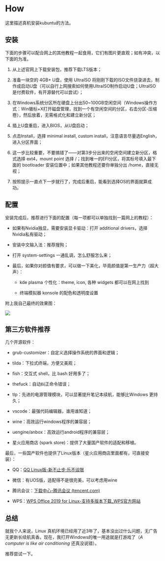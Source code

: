 # How

这里描述真机安装kubuntu的方法。

## 安装

下面的步骤可以配合网上的其他教程一起食用，它们有图片更直观；如有冲突，以下面的为准。

1. 从上述官网上下载安装包，推荐下载LTS版本；

2. 准备一块空的 4GB+ U盘，使用 UltraISO 将刚刚下载的ISO文件烧录进去，制作成启动U盘（可以自行上网搜索如何使用UltraISO制作启动U盘；UltraISO是付费软件，有开源替代可以尝试）；

3. 在Windows系统分区所在硬盘上分出50~100GB空闲空间（Windows操作方式：Win徽标+X打开磁盘管理，找到一个有空闲空间的分区，右击分区-压缩卷），然后放着，无需格式化和建立新分区；

4. 插上U盘重启，进入BIOS，从U盘启动；

5. 点击Install，选择 minimal install, custom install，注意语言尽量选English，进入分区界面；

6. 这一步比较重要，不要搞错了——对第3步分出来的空闲空间建立新分区，格式选择 ext4，mount point 选择 /；找到唯一的EFI分区，将其标号填入最下面的 bootloader 安装位置中；如果其他教程还要你单独分出 /home，直接无视；

7. 按照提示一直点下一步就行了，完成后重启，能看到选择OS的界面就算成功。

## 配置

安装完成后，推荐进行下面的配置（每一项都可以单独找到一篇网上的教程）：

- 如果有Nvidia独显，需要安装显卡驱动：打开 additional drivers，选择Nvidia私有驱动；

- 安装中文输入法：推荐搜狗；

- 打开 system-settings 一通乱调，怎么舒服怎么来；

- 最后，如果你对颜值有要求，可以做一下美化，毕竟颜值是第一生产力（超大声）：
  
  - kde plasma 个性化：theme, icon, 各种 widgets 都可以在网上找到
  
  - 终端模拟器 konsole 的配色和透明度设置

附上我自己最终的效果图：

![](https://cdn.jsdelivr.net/gh/starreeze123/blogimage@main/tech--linux-install--my.jpg)

## 第三方软件推荐

几个开源软件：

- grub-customizer：自定义选择操作系统的界面和逻辑；

- tilda：下拉式终端，方便又美观；

- fish：交互式 shell，比 bash 好用多了；

- thefuck：自动纠正命令错误；

- tlp：先进的电源管理模块，可以显著提升笔记本续航，能够比Windows 更持久；

- vscode：最强代码编辑器，谁用谁知道；

- wine：高效运行windows程序的兼容层；

- uengine/anbox：高效运行android程序的兼容层；

- 星火应用商店 (spark store)：提供了大量国产软件的适配和移植。

最后，一些国产软件也提供了Linux版本（星火应用商店里面都有，可直接安装）：

- QQ：[QQ Linux版-新不止步·乐不设限](https://im.qq.com/linuxqq/index.shtml)

- 微信：有UOS版，适配得不是很完美，可以考虑用wine

- 腾讯会议：[下载中心-腾讯会议 (tencent.com)](https://meeting.tencent.com/download/)

- WPS：[WPS Office 2019 for Linux-支持多版本下载_WPS官方网站](https://www.wps.cn/product/wpslinux)

## 总结

就我个人来说，Linux 真机环境已经用了近3年了，基本没出过什么问题，无广告无更新长续航真香。现在，我打开Windows的唯一用途就是打游戏了（*A computer is like air conditioning* 还真没说错）。

推荐尝试一下。
